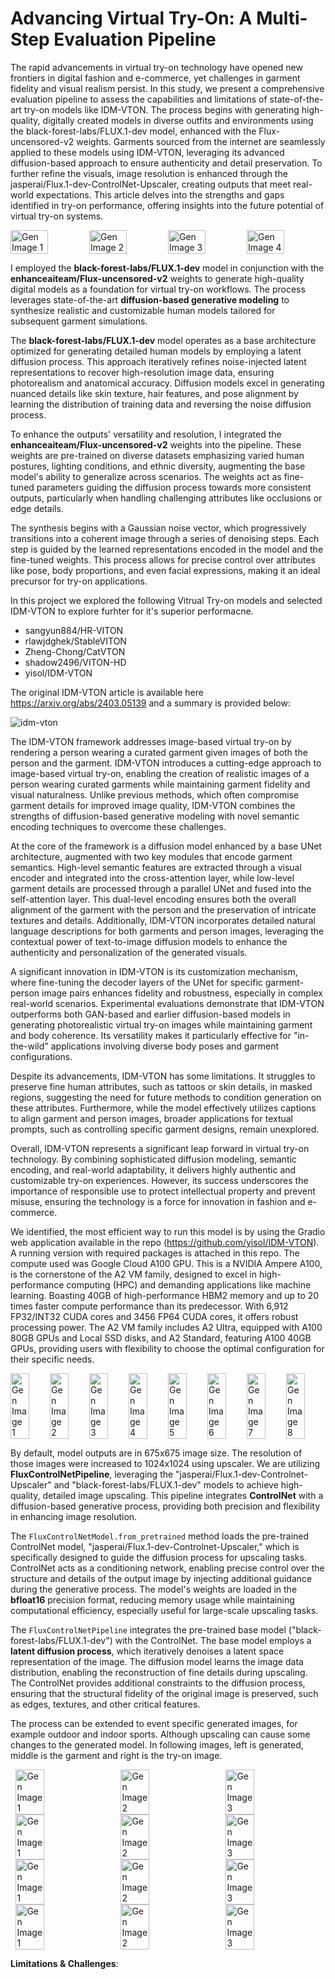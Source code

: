 # Advancing Virtual Try-On: A Multi-Step Evaluation Pipeline 
The rapid advancements in virtual try-on technology have opened new frontiers in digital fashion and e-commerce, yet challenges in garment fidelity and visual realism persist. In this study, we present a comprehensive evaluation pipeline to assess the capabilities and limitations of state-of-the-art try-on models like IDM-VTON. The process begins with generating high-quality, digitally created models in diverse outfits and environments using the black-forest-labs/FLUX.1-dev model, enhanced with the Flux-uncensored-v2 weights. Garments sourced from the internet are seamlessly applied to these models using IDM-VTON, leveraging its advanced diffusion-based approach to ensure authenticity and detail preservation. To further refine the visuals, image resolution is enhanced through the jasperai/Flux.1-dev-ControlNet-Upscaler, creating outputs that meet real-world expectations. This article delves into the strengths and gaps identified in try-on performance, offering insights into the future potential of virtual try-on systems.

<div style="display: flex; justify-content: space-around;">
  <img src="./images/generated_images/uncensored_image_hf-2.png" alt="Gen Image 1" width="48%">
  <img src="./images/generated_images/uncensored_image_hf-3.png" alt="Gen Image 2" width="48%">
  <img src="./images/generated_images/uncensored_image_hf-4.png" alt="Gen Image 3" width="48%">
  <img src="./images/generated_images/uncensored_image_hf-17.png" alt="Gen Image 4" width="48%">
</div>

I employed the **black-forest-labs/FLUX.1-dev** model in conjunction with the **enhanceaiteam/Flux-uncensored-v2** weights to generate high-quality digital models as a foundation for virtual try-on workflows. The process leverages state-of-the-art **diffusion-based generative modeling** to synthesize realistic and customizable human models tailored for subsequent garment simulations.

The **black-forest-labs/FLUX.1-dev** model operates as a base architecture optimized for generating detailed human models by employing a latent diffusion process. This approach iteratively refines noise-injected latent representations to recover high-resolution image data, ensuring photorealism and anatomical accuracy. Diffusion models excel in generating nuanced details like skin texture, hair features, and pose alignment by learning the distribution of training data and reversing the noise diffusion process.

To enhance the outputs' versatility and resolution, I integrated the **enhanceaiteam/Flux-uncensored-v2** weights into the pipeline. These weights are pre-trained on diverse datasets emphasizing varied human postures, lighting conditions, and ethnic diversity, augmenting the base model's ability to generalize across scenarios. The weights act as fine-tuned parameters guiding the diffusion process towards more consistent outputs, particularly when handling challenging attributes like occlusions or edge details.

The synthesis begins with a Gaussian noise vector, which progressively transitions into a coherent image through a series of denoising steps. Each step is guided by the learned representations encoded in the model and the fine-tuned weights. This process allows for precise control over attributes like pose, body proportions, and even facial expressions, making it an ideal precursor for try-on applications.

In this project we explored the following Vitrual Try-on models and selected IDM-VTON to explore furhter for it's superior performacne.

* sangyun884/HR-VITON
* rlawjdghek/StableVITON
* Zheng-Chong/CatVTON
* shadow2496/VITON-HD
* yisol/IDM-VTON

The original IDM-VTON article is available here https://arxiv.org/abs/2403.05139 and a summary is provided below:

![idm-vton](https://github.com/user-attachments/assets/9b721fc6-344b-4ad5-8882-ac10cd79cf0c)

The IDM-VTON framework addresses image-based virtual try-on by rendering a person wearing a curated garment given images of both the person and the garment. IDM-VTON introduces a cutting-edge approach to image-based virtual try-on, enabling the creation of realistic images of a person wearing curated garments while maintaining garment fidelity and visual naturalness. Unlike previous methods, which often compromise garment details for improved image quality, IDM-VTON combines the strengths of diffusion-based generative modeling with novel semantic encoding techniques to overcome these challenges. 

At the core of the framework is a diffusion model enhanced by a base UNet architecture, augmented with two key modules that encode garment semantics. High-level semantic features are extracted through a visual encoder and integrated into the cross-attention layer, while low-level garment details are processed through a parallel UNet and fused into the self-attention layer. This dual-level encoding ensures both the overall alignment of the garment with the person and the preservation of intricate textures and details. Additionally, IDM-VTON incorporates detailed natural language descriptions for both garments and person images, leveraging the contextual power of text-to-image diffusion models to enhance the authenticity and personalization of the generated visuals.

A significant innovation in IDM-VTON is its customization mechanism, where fine-tuning the decoder layers of the UNet for specific garment-person image pairs enhances fidelity and robustness, especially in complex real-world scenarios. Experimental evaluations demonstrate that IDM-VTON outperforms both GAN-based and earlier diffusion-based models in generating photorealistic virtual try-on images while maintaining garment and body coherence. Its versatility makes it particularly effective for "in-the-wild" applications involving diverse body poses and garment configurations.

Despite its advancements, IDM-VTON has some limitations. It struggles to preserve fine human attributes, such as tattoos or skin details, in masked regions, suggesting the need for future methods to condition generation on these attributes. Furthermore, while the model effectively utilizes captions to align garment and person images, broader applications for textual prompts, such as controlling specific garment designs, remain unexplored.

Overall, IDM-VTON represents a significant leap forward in virtual try-on technology. By combining sophisticated diffusion modeling, semantic encoding, and real-world adaptability, it delivers highly authentic and customizable try-on experiences. However, its success underscores the importance of responsible use to protect intellectual property and prevent misuse, ensuring the technology is a force for innovation in fashion and e-commerce.

We identified, the most efficient way to run this model is by using the Gradio web application available in the repo (https://github.com/yisol/IDM-VTON). A running version with required packages is attached in this repo. The compute used was Google Cloud A100 GPU. This is a NVIDIA Ampere A100, is the cornerstone of the A2 VM family, designed to excel in high-performance computing (HPC) and demanding applications like machine learning. Boasting 40GB of high-performance HBM2 memory and up to 20 times faster compute performance than its predecessor. With 6,912 FP32/INT32 CUDA cores and 3456 FP64 CUDA cores, it offers robust processing power. The A2 VM family includes A2 Ultra, equipped with A100 80GB GPUs and Local SSD disks, and A2 Standard, featuring A100 40GB GPUs, providing users with flexibility to choose the optimal configuration for their specific needs.

<div style="display: flex; justify-content: space-around;">
  <img src="./images/garments/adidas_WOMEN_Tabela_23_Jersey_Team_Royal_BlueWhite_Front.jpg.webp" alt="Gen Image 1" width="48%">
  <img src="./images/try-on-images/upscaled-67.png" alt="Gen Image 2" width="48%">
  <img src="./images/garments/Fruit-of-the-Loom-Womens-Value-Tank-Top_c5104ab6-c639-4c6e-86e2-762f906e794b.96b55a3015a010a1fef0c263d15e1ee3.jpeg.webp" alt="Gen Image 3" width="48%">
  <img src="./images/try-on-images/upscaled-50.png" alt="Gen Image 4" width="48%">
  <img src="./images/garments/1685456923000-jNZ4eT-2.jpg" alt="Gen Image 5" width="48%">
  <img src="./images/try-on-images/upscaled-56.png" alt="Gen Image 6" width="48%">
  <img src="./images/garments/61wsRxYgOIL._AC_SX679_.jpg" alt="Gen Image 7" width="48%">
  <img src="./images/try-on-images/upscaled-53.png" alt="Gen Image 8" width="48%">
</div>

By default, model outputs are in 675x675 image size. The resolution of those images were increased to 1024x1024 using upscaler. We are utilizing **FluxControlNetPipeline**, leveraging the "jasperai/Flux.1-dev-Controlnet-Upscaler" and "black-forest-labs/FLUX.1-dev" models to achieve high-quality, detailed image upscaling. This pipeline integrates **ControlNet** with a diffusion-based generative process, providing both precision and flexibility in enhancing image resolution. 

The `FluxControlNetModel.from_pretrained` method loads the pre-trained ControlNet model, "jasperai/Flux.1-dev-Controlnet-Upscaler," which is specifically designed to guide the diffusion process for upscaling tasks. ControlNet acts as a conditioning network, enabling precise control over the structure and details of the output image by injecting additional guidance during the generative process. The model's weights are loaded in the **bfloat16** precision format, reducing memory usage while maintaining computational efficiency, especially useful for large-scale upscaling tasks.

The `FluxControlNetPipeline` integrates the pre-trained base model ("black-forest-labs/FLUX.1-dev") with the ControlNet. The base model employs a **latent diffusion process**, which iteratively denoises a latent space representation of the image. The diffusion model learns the image data distribution, enabling the reconstruction of fine details during upscaling. The ControlNet provides additional constraints to the diffusion process, ensuring that the structural fidelity of the original image is preserved, such as edges, textures, and other critical features.

The process can be extended to event specific generated images, for example outdoor and indoor sports. Although upscaling can cause some changes to the generated model. In following images, left is generated, middle is the garment and right is the try-on image. 

<div style="display: flex; justify-content: space-around;">
  <img src="./images/generated_images/uncensored_image_hf-31.png" alt="Gen Image 1" width="30%">
  <img src="./images/garments/B2115-206-F_2f522a3f-9b54-480e-b78e-8d8e8825d1ce_1024x1024@2x.png.webp" alt="Gen Image 2" width="30%">
  <img src="./images/try-on-images/upscaled-42.png" alt="Gen Image 3" width="30%">
</div>
<div style="display: flex; justify-content: space-around;">
  <img src="./images/generated_images/uncensored_image_hf-24.png" alt="Gen Image 1" width="30%">
  <img src="./images/garments/41OanteZpkL._AC_SY445_.jpg" alt="Gen Image 2" width="30%">
  <img src="./images/try-on-images/upscaled-29.png" alt="Gen Image 3" width="30%">
</div>
<div style="display: flex; justify-content: space-around;">
  <img src="./images/generated_images/uncensored_image_hf-19.png" alt="Gen Image 1" width="30%">
  <img src="./images/garments/images-2.jpeg" alt="Gen Image 2" width="30%">
  <img src="./images/try-on-images/upscaled-31.png" alt="Gen Image 3" width="30%">
</div>
<div style="display: flex; justify-content: space-around;">
  <img src="./images/generated_images/uncensored_image_hf-30.png" alt="Gen Image 1" width="30%">
  <img src="./images/garments/juventus-2425-home-jersey-is8002-1.jpg" alt="Gen Image 2" width="30%">
  <img src="./images/try-on-images/upscaled-41.png" alt="Gen Image 3" width="30%">
</div>

**Limitations & Challenges**:  
